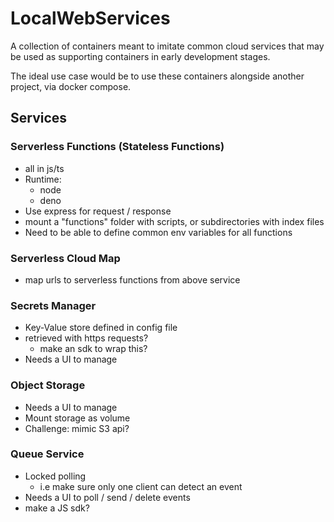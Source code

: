 # LocalWebServices
A collection of containers meant to imitate common cloud services that may be used as supporting containers in early development stages.

The ideal use case would be to use these containers alongside another project, via docker compose.
## Services
### Serverless Functions (Stateless Functions)
* all in js/ts
* Runtime:
  * node
  * deno
* Use express for request / response
* mount a "functions" folder with scripts, or subdirectories with index files
* Need to be able to define common env variables for all functions

### Serverless Cloud Map
* map urls to serverless functions from above service

### Secrets Manager
* Key-Value store defined in config file
* retrieved with https requests?
  * make an sdk to wrap this?
* Needs a UI to manage

### Object Storage
* Needs a UI to manage
* Mount storage as volume
* Challenge: mimic S3 api?

### Queue Service
* Locked polling 
  * i.e make sure only one client can detect an event
* Needs a UI to poll / send / delete events
* make a JS sdk?
